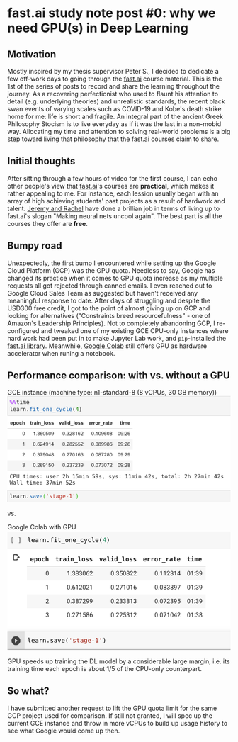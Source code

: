 # fast.ai study note post \#0: why we need GPU(s) in Deep Learning

## Motivation
Mostly inspired by my thesis supervisor Peter S., I decided to dedicate a few off-work days to going through the [fast.ai](https://www.fast.ai/) course material. This is the 1st of the series of posts to record and share the learning throughout the journey. As a recovering perfectionist who used to flaunt his attention to detail (e.g. underlying theories) and unrealistic standards, the recent black swan events of varying scales such as COVID-19 and Kobe's death strike home for me: life is short and fragile. An integral part of the ancient Greek Philosophy Stocism is to live everyday as if it was the last in a non-mobid way. Allocating my time and attention to solving real-world problems is a big step toward living that philosophy that the fast.ai courses claim to share. 

## Initial thoughts
After sitting through a few hours of video for the first course, I can echo other people's view that [fast.ai](https://www.fast.ai/)'s courses are __practical__, which makes it rather appealing to me. For instance, each lession usually began with an array of high achieving students' past projects as a result of hardwork and talent. [Jeremy and Rachel](https://www.fast.ai/about/) have done a brillian job in terms of living up to fast.ai's slogan "Making neural nets uncool again". The best part is all the courses they offer are __free__.

## Bumpy road
Unexpectedly, the first bump I encountered while setting up the Google Cloud Platform (GCP) was the GPU quota. Needless to say, Google has changed its practice when it comes to GPU quota increase as my multiple requests all got rejected through canned emails. I even reached out to Google Cloud Sales Team as suggested but haven't received any meaningful response to date. After days of struggling and despite the USD300 free credit, I got to the point of almost giving up on GCP and looking for alternatives ("Constraints breed resourcefulness" - one of Amazon's Leadership Principles). Not to completely abandoning GCP, I re-configured and tweaked one of my existing GCE CPU-only instances where hard work had been put in to make Jupyter Lab work, and `pip`-installed the [fast.ai library](https://docs.fast.ai/install.html). Meanwhile, [Google Colab](https://colab.research.google.com/) still offers GPU as hardware accelerator when runing a notebook.

## Performance comparison: with vs. without a GPU
GCE instance (machine type: n1-standard-8 (8 vCPUs, 30 GB memory))
![GCE instance with CPU only](images/gce-cpu-only.png)

vs.

Google Colab with GPU
![GCE instance with hardware accelerator GPU on](images/colab-gpu.png)

GPU speeds up training the DL model by a considerable large margin, i.e. its training time each epoch is about 1/5 of the CPU-only counterpart.

## So what?
I have submitted another request to lift the GPU quota limit for the same GCP project used for comparison. If still not granted, I will spec up the current GCE instance and throw in more vCPUs to build up usage history to see what Google would come up then. 
